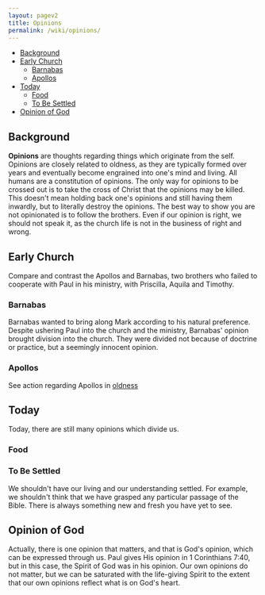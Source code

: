 ```yaml
---
layout: pagev2
title: Opinions
permalink: /wiki/opinions/
---
```

- [Background](#background)
- [Early Church](#early-church)
  - [Barnabas](#barnabas)
  - [Apollos](#apollos)
- [Today](#today)
  - [Food](#food)
  - [To Be Settled](#to-be-settled)
- [Opinion of God](#opinion-of-god)

## Background

**Opinions** are thoughts regarding things which originate from the self. Opinions are closely related to oldness, as they are typically formed over years and eventually become engrained into one's mind and living. All humans are a constitution of opinions. The only way for opinions to be crossed out is to take the cross of Christ that the opinions may be killed. This doesn't mean holding back one's opinions and still having them inwardly, but to literally destroy the opinions. The best way to show you are not opinionated is to follow the brothers. Even if our opinion is right, we should not speak it, as the church life is not in the business of right and wrong.

## Early Church

Compare and contrast the Apollos and Barnabas, two brothers who failed to cooperate with Paul in his ministry, with Priscilla, Aquila and Timothy.

### Barnabas

Barnabas wanted to bring along Mark according to his natural preference.  Despite ushering Paul into the church and the ministry, Barnabas' opinion brought division into the church. They were divided not because of doctrine or practice, but a seemingly innocent opinion. 

### Apollos

See action regarding Apollos in [oldness](/oldness#early-church#apollos)

## Today 

Today, there are still many opinions which divide us.

### Food

### To Be Settled

We shouldn't have our living and our understanding settled. For example, we shouldn't think that we have grasped any particular passage of the Bible. There is always something new and fresh you have yet to see.

## Opinion of God

Actually, there is one opinion that matters, and that is God's opinion, which can be expressed through us. Paul gives His opinion in 1 Corinthians 7:40, but in this case, the Spirit of God was in his opinion. Our own opinions do not matter, but we can be saturated with the life-giving Spirit to the extent that our own opinions reflect what is on God's heart.
